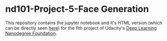 # nd101-Project-5-Face Generation

This repository contains the jupyter notebook and it's HTML version (which can be directly seen [here](https://rawgit.com/tupini07/nd101-Project-5-Face-Generation/master/dlnd_face_generation.html)) for the fith project of Udacity's [Deep Learning Nanodegree Foundation](https://www.udacity.com/course/deep-learning-nanodegree-foundation--nd101).
